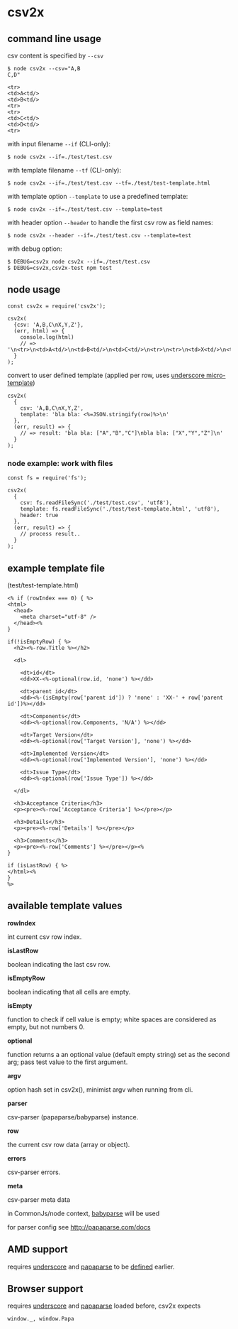 # csv2x

## command line usage

csv content is specified by `--csv`

```   
$ node csv2x --csv="A,B
C,D"

<tr>
<td>A<td/>
<td>B<td/>
<tr>
<tr>
<td>C<td/>
<td>D<td/>
<tr>
```

with input filename `--if` (CLI-only):
```
$ node csv2x --if=./test/test.csv
```

with template filename `--tf` (CLI-only):
```
$ node csv2x --if=./test/test.csv --tf=./test/test-template.html
```

with template option `--template` to use a predefined template:
```
$ node csv2x --if=./test/test.csv --template=test
```

with header option `--header` to handle the first csv row as field names:
```
$ node csv2x --header --if=./test/test.csv --template=test
```

with debug option:
```
$ DEBUG=csv2x node csv2x --if=./test/test.csv
$ DEBUG=csv2x,csv2x-test npm test
```


## node usage

```
const csv2x = require('csv2x');

csv2x(
  {csv: 'A,B,C\nX,Y,Z'},
  (err, html) => {
    console.log(html)
    // => '\n<tr>\n<td>A<td/>\n<td>B<td/>\n<td>C<td/>\n<tr>\n<tr>\n<td>X<td/>\n<td>Y<td/>\n<td>Z<td/>\n<tr>'
  }
);
```

convert to user defined template (applied per row, uses [underscore micro-template](http://underscorejs.org/#template))
```
csv2x(
  {
    csv: 'A,B,C\nX,Y,Z', 
    template: 'bla bla: <%=JSON.stringify(row)%>\n'
  },
  (err, result) => {
    // => result: 'bla bla: ["A","B","C"]\nbla bla: ["X","Y","Z"]\n'
  }
);
```

### node example: work with files

```
const fs = require('fs');

csv2x(
  {
    csv: fs.readFileSync('./test/test.csv', 'utf8'), 
    template: fs.readFileSync('./test/test-template.html', 'utf8'),
    header: true
  },
  (err, result) => {
    // process result..
  }
);
```


## example template file

(test/test-template.html)

```
<% if (rowIndex === 0) { %>
<html>
  <head>
    <meta charset="utf-8" />
  </head><%
} 

if(!isEmptyRow) { %>
  <h2><%-row.Title %></h2>

  <dl>
    
    <dt>id</dt>
    <dd>XX-<%-optional(row.id, 'none') %></dd>

    <dt>parent id</dt>
    <dd><%-(isEmpty(row['parent id']) ? 'none' : 'XX-' + row['parent id'])%></dd>  

    <dt>Components</dt>
    <dd><%-optional(row.Components, 'N/A') %></dd>  

    <dt>Target Version</dt>
    <dd><%-optional(row['Target Version'], 'none') %></dd>  

    <dt>Implemented Version</dt>
    <dd><%-optional(row['Implemented Version'], 'none') %></dd>  

    <dt>Issue Type</dt>
    <dd><%-optional(row['Issue Type']) %></dd>  

  </dl>

  <h3>Acceptance Criteria</h3>
  <p><pre><%-row['Acceptance Criteria'] %></pre></p>

  <h3>Details</h3>
  <p><pre><%-row['Details'] %></pre></p>

  <h3>Comments</h3>
  <p><pre><%-row['Comments'] %></pre></p><%
} 

if (isLastRow) { %>
</html><%
}
%>
```

## available template values


**rowIndex**

int current csv row index.


**isLastRow**

 boolean indicating the last csv row.


**isEmptyRow**

 boolean indicating that all cells are empty.


**isEmpty**

 function to check if cell value is empty; white spaces are considered as empty, but not numbers 0.


**optional**

 function returns a an optional value (default empty string) set as the second arg; pass test value to the first argument.


**argv**

 option hash set in csv2x(), minimist argv when running from cli.


**parser**

 csv-parser (papaparse/babyparse) instance.


**row**

 the current csv row data (array or object).


**errors**

 csv-parser errors.


**meta**

 csv-parser meta data



in CommonJs/node context, [babyparse](https://www.npmjs.com/package/babyparse) will be used

for parser config see http://papaparse.com/docs

## AMD support

requires [underscore](underscorejs.org) and [papaparse](http://papaparse.com/) to be [defined](http://requirejs.org/docs/api.html#define) earlier.


## Browser support 

requires [underscore](underscorejs.org) and [papaparse](http://papaparse.com/) loaded before, csv2x expects

```
window._, window.Papa
```

